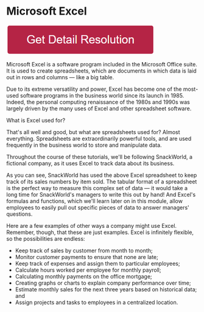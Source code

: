 # Microsoft Excel

[![microsoft excel](redd.png)](https://icncomputer.com/microsoft-excel/)


Microsoft Excel is a software program included in the Microsoft Office suite. It is used to create spreadsheets, which are documents in which data is laid out in rows and columns — like a big table.

Due to its extreme versatility and power, Excel has become one of the most-used software programs in the business world since its launch in 1985. Indeed, the personal computing renaissance of the 1980s and 1990s was largely driven by the many uses of Excel and other spreadsheet software.


What is Excel used for?

That's all well and good, but what are spreadsheets used for? Almost everything. Spreadsheets are extraordinarily powerful tools, and are used frequently in the business world to store and manipulate data.

Throughout the course of these tutorials, we'll be following SnackWorld, a fictional company, as it uses Excel to track data about its business.

As you can see, SnackWorld has used the above Excel spreadsheet to keep track of its sales numbers by item sold. The tabular format of a spreadsheet is the perfect way to measure this complex set of data — it would take a long time for SnackWorld's managers to write this out by hand! And Excel's formulas and functions, which we'll learn later on in this module, allow employees to easily pull out specific pieces of data to answer managers' questions.

Here are a few examples of other ways a company might use Excel. Remember, though, that these are just examples. Excel is infinitely flexible, so the possibilities are endless:

* Keep track of sales by customer from month to month;
* Monitor customer payments to ensure that none are late;
* Keep track of expenses and assign them to particular employees;
* Calculate hours worked per employee for monthly payroll;
* Calculating monthly payments on the office mortgage;
* Creating graphs or charts to explain company performance over time;
* Estimate monthly sales for the next three years based on historical data; and
* Assign projects and tasks to employees in a centralized location.
